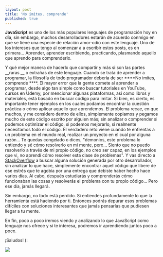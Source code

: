 ```yaml
---
layout: post
title: 'No imites, comprende'
published: true
---
```

**JavaScript** es uno de los más populares lenguajes de programación hoy en día, sin embargo, muchos desarrolladores estarán de acuerdo conmigo en que se tiene una especie de relación amor-odio con este lenguaje. Uno de los intereses que tengo al comenzar a a escribir estos posts, es en primera... Aprender, aprender escribiendo, practicando, plasmando aquello que aprendo para comprenderlo. 

Y qué mejor manera de hacerlo que compartir y más si son las partes __raras __ o extrañas de este lenguaje. Cuando se trata de aprender a programar, la filosofía de todo programador debería de ser ****No imites, comprende ****. El mayor error que la gente comete al aprender a programar, desde algo tan simple como buscar tutoriales en YouTube, cursos en Udemy, por mencionar algunas plataformas, así como libros y materiales, está basado en buscar código para imitar. Si bien, es cierto, es importante tener ejemplos en los cuales podamos encontrar la cuestión práctica o cómo aplicar aquello que aprendemos. El problema recae, en que muchos, y me considero dentro de ellos, simplemente copiamos y pegamos mucho de este código escrito por alguien más; sin analizar o comprender si podemos optimizar el código, si podemos mejorarlo, si realmente necesitamos todo el código. El verdadero reto viene cuando te enfrentas a un problema en el mundo real, realizar un proyecto en el cual por alguna razón... Te quedas congelado o dices, "demonios, este problema lo entiendo y sé cómo resolverlo en mi mente, pero... Siento que no puedo resolverlo a través de mi propio código, no creo ser capaz, en los ejemplos que vi, no aprendí cómo resolver esta clase de problemas". Y vas directo a [StackOverflow](https://stackoverflow.com "StackOverflow") a buscar alguna solución generada por otro desarrollador, sin analizar lo que hace, simplemente encontrar aquel código que libere de ese estrés que te agobia por una entrega que debiste haber hecho hace varios días. Al cabo, después estudiarás y comprenderás cómo funcionaban las cosas y resolverás el problema con tu propio código... Pero ese día, jamás llegará.

Sin embargo, no todo está perdido. Si entiendes profundamente lo que la herramienta está haciendo por ti. Entonces podrás depurar esos problemas difíciles con soluciones interesantes que jamás pensarías que pudiesen llegar a tu mente. 

En fin, poco a poco iremos viendo y analizando lo que JavaScript como lenguaje nos ofrece y si te interesa, podremos ir aprendiendo juntos poco a poco.

¡Saludos! (:

![](https://i.ytimg.com/vi/wRl7kdM75Tw/maxresdefault.jpg)
